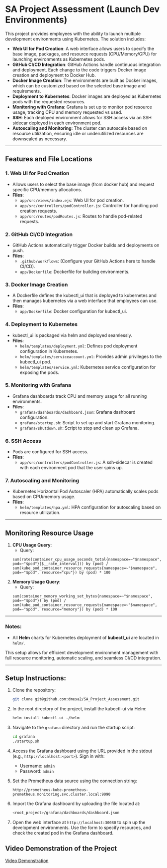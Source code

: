# SA Project Assessment (Launch Dev Environments)

This project provides employees with the ability to launch multiple development environments using Kubernetes. The solution includes:

- **Web UI for Pod Creation**: A web interface allows users to specify the base image, packages, and resource requests (CPU/Memory/GPU) for launching environments as Kubernetes pods.
- **GitHub CI/CD Integration**: GitHub Actions handle continuous integration and deployment. Each change to the code triggers Docker image creation and deployment to Docker Hub.
- **Docker Image Creation**: The environments are built as Docker images, which can be customized based on the selected base image and requirements.
- **Deployment to Kubernetes**: Docker images are deployed as Kubernetes pods with the requested resources.
- **Monitoring with Grafana**: Grafana is set up to monitor pod resource usage, tracking CPU and memory requested vs used.
- **SSH**: Each deployed environment allows for SSH access via an SSH sidecar deployed in each environment pod.
- **Autoscaling and Monitoring**: The cluster can autoscale based on resource utilization, ensuring idle or underutilized resources are downscaled as necessary.

---

## Features and File Locations

### 1. **Web UI for Pod Creation**

- Allows users to select the base image (from docker hub) and request specific CPU/memory allocations.
- **Files**:
  - `app/src/views/index.ejs`: Web UI for pod creation.
  - `app/src/controllers/podController.js`: Controller for handling pod creation requests.
  - `app/src/routes/podRoutes.js`: Routes to handle pod-related requests.

### 2. **GitHub CI/CD Integration**

- GitHub Actions automatically trigger Docker builds and deployments on push.
- **Files**:
  - `.github/workflows`: (Configure your GitHub Actions here to handle CI/CD).
  - `app/Dockerfile`: Dockerfile for building environments.

### 3. **Docker Image Creation**

- A Dockerfile defines the kubectl_ui that is deployed to kubernetes and then manages kubernetes via a web interface that employees can use.
- **Files**:
  - `app/Dockerfile`: Docker configuration for kubectl_ui.

### 4. **Deployment to Kubernetes**

- kubectl_ui is packaged via helm and deployed seamlessly.
- **Files**:
  - `helm/templates/deployment.yml`: Defines pod deployment configuration in Kubernetes.
  - `helm/templates/serviceaccount.yml`: Provides admin privileges to the kubectl_ui pod.
  - `helm/templates/service.yml`: Kubernetes service configuration for exposing the pods.

### 5. **Monitoring with Grafana**

- Grafana dashboards track CPU and memory usage for all running environments.
- **Files**:
  - `grafana/dashboards/dashboard.json`: Grafana dashboard configuration.
  - `grafana/startup.sh`: Script to set up and start Grafana monitoring.
  - `grafana/shutdown.sh`: Script to stop and clean up Grafana.

### 6. **SSH Access**

- Pods are configured for SSH access.
- **Files**:
  - `app/src/controllers/podController.js`: A ssh-sidecar is created with each environment pod that the user spins up.

### 7. **Autoscaling and Monitoring**

- Kubernetes Horizontal Pod Autoscaler (HPA) automatically scales pods based on CPU/memory usage.
- **Files**:
  - `helm/templates/hpa.yml`: HPA configuration for autoscaling based on resource utilization.

---

## Monitoring Resource Usage

1. **CPU Usage Query**:
   - Query:
   ```
   sum(rate(container_cpu_usage_seconds_total{namespace=~"$namespace", pod=~"$pod"}[$__rate_interval])) by (pod) /
   sum(kube_pod_container_resource_requests{namespace=~"$namespace", pod=~"$pod", resource="cpu"}) by (pod) * 100
   ```
2. **Memory Usage Query**:
   - Query:
   ```
   sum(container_memory_working_set_bytes{namespace=~"$namespace", pod=~"$pod"}) by (pod) /
   sum(kube_pod_container_resource_requests{namespace=~"$namespace", pod=~"$pod", resource="memory"}) by (pod) * 100
   ```

---

### Notes:

- All **Helm** charts for Kubernetes deployment of **kubectl_ui** are located in `helm/`.

This setup allows for efficient development environment management with full resource monitoring, automatic scaling, and seamless CI/CD integration.

---

## Setup Instructions:

1. Clone the repository:

   ```bash
   git clone git@github.com:dmesa2/SA_Project_Assessment.git
   ```

2. In the root directory of the project, install the kubectl-ui via Helm:

   ```bash
   helm install kubectl-ui ./helm
   ```

3. Navigate to the `grafana` directory and run the startup script:

   ```bash
   cd grafana
   ./startup.sh
   ```

4. Access the Grafana dashboard using the URL provided in the stdout (e.g., `http://localhost:<port>`). Sign in with:

   - Username: `admin`
   - Password: `admin`

5. Set the Prometheus data source using the connection string:

   ```text
   http://prometheus-kube-prometheus-prometheus.monitoring.svc.cluster.local:9090
   ```

6. Import the Grafana dashboard by uploading the file located at:

   ```bash
   <root_project>/grafana/dashboards/dashboard.json
   ```

7. Open the web interface at `http://localhost:30080` to spin up the development environments. Use the form to specify resources, and check the created pod in the Grafana dashboard.

## Video Demonstration of the Project

[Video Demonstration](https://youtu.be/2UJ5vjCnkJU)
